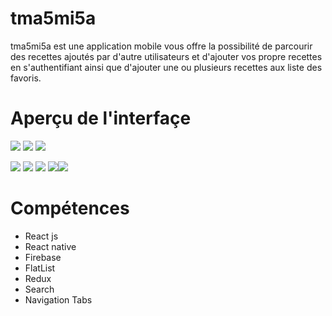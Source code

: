 # tma5mi5a

tma5mi5a est une application mobile vous offre la possibilité de parcourir des recettes ajoutés par d'autre utilisateurs et d'ajouter vos propre recettes en s'authentifiant ainsi que
d'ajouter une ou plusieurs recettes aux liste des favoris.

# Aperçu de l'interfaçe

![](https://i.postimg.cc/SRVfQ7jK/acceuil.png)  ![](https://i.postimg.cc/KYsfB553/detail.png) ![](https://i.postimg.cc/02Wz8H5S/categories.png) 

![](https://i.postimg.cc/02Wz8H5S/categories.png)   ![](https://i.postimg.cc/254jBHY2/categories-detail.png) ![](https://i.postimg.cc/13D1Wfdz/favoris-none.png) ![](https://i.postimg.cc/yNQKR25h/favoris.png)![](https://i.postimg.cc/c44VRFRX/search.png)
# Compétences
<ul>
  <li>React js</li>
  <li>React native</li>
  <li>Firebase</li>
  <li>FlatList</li>
  <li>Redux</li>
  <li>Search</li>
  <li>Navigation Tabs</li>
</ul>
